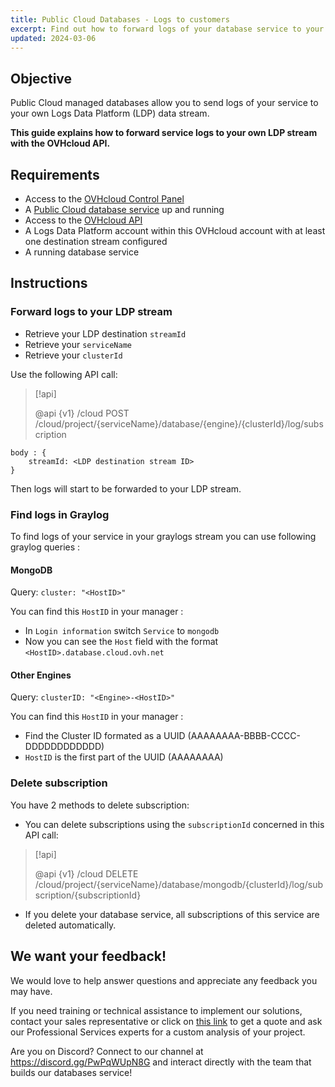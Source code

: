 ```yaml
---
title: Public Cloud Databases - Logs to customers
excerpt: Find out how to forward logs of your database service to your Logs Data Platform data stream
updated: 2024-03-06
---
```


## Objective

Public Cloud managed databases allow you to send logs of your service to your own Logs Data Platform (LDP) data stream.

**This guide explains how to forward service logs to your own LDP stream with the OVHcloud API.**

## Requirements

- Access to the [OVHcloud Control Panel](https://www.ovh.com/auth/?action=gotomanager&from=https://www.ovh.ie/&ovhSubsidiary=ie)
- A [Public Cloud database service](https://www.ovhcloud.com/en-ie/public-cloud/databases/) up and running
- Access to the [OVHcloud API](https://eu.api.ovh.com/console/)
- A Logs Data Platform account within this OVHcloud account with at least one destination stream configured
- A running database service

## Instructions

### Forward logs to your LDP stream

- Retrieve your LDP destination `streamId`
- Retrieve your `serviceName`
- Retrieve your `clusterId`

Use the following API call:

> [!api]
>
> @api {v1} /cloud POST /cloud/project/{serviceName}/database/{engine}/{clusterId}/log/subscription
>

```console
body : {
    streamId: <LDP destination stream ID>
}
```

Then logs will start to be forwarded to your LDP stream.

### Find logs in Graylog

To find logs of your service in your graylogs stream you can use following graylog queries :

#### MongoDB

Query: `cluster: "<HostID>"`

You can find this `HostID` in your manager :

- In `Login information` switch `Service` to `mongodb`
- Now you can see the `Host` field with the format `<HostID>.database.cloud.ovh.net`

#### Other Engines

Query: `clusterID: "<Engine>-<HostID>"`

You can find this `HostID` in your manager :

- Find the Cluster ID formated as a UUID (AAAAAAAA-BBBB-CCCC-DDDDDDDDDDDD)
- `HostID` is the first part of the UUID (AAAAAAAA)

### Delete subscription

You have 2 methods to delete subscription:

- You can delete subscriptions using the `subscriptionId` concerned in this API call:

> [!api]
>
> @api {v1} /cloud DELETE /cloud/project/{serviceName}/database/mongodb/{clusterId}/log/subscription/{subscriptionId}
>

- If you delete your database service, all subscriptions of this service are deleted automatically.


## We want your feedback!

We would love to help answer questions and appreciate any feedback you may have.

If you need training or technical assistance to implement our solutions, contact your sales representative or click on [this link](https://www.ovhcloud.com/en-ie/professional-services/) to get a quote and ask our Professional Services experts for a custom analysis of your project.

Are you on Discord? Connect to our channel at <https://discord.gg/PwPqWUpN8G> and interact directly with the team that builds our databases service!
